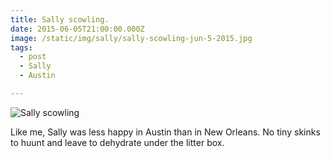```yaml
---
title: Sally scowling.
date: 2015-06-05T21:00:00.000Z
image: /static/img/sally/sally-scowling-jun-5-2015.jpg
tags:
  - post
  - Sally
  - Austin

---
```


![Sally scowling](/static/img/sally/sally-scowling-jun-5-2015.jpg "Sally scowling")

Like me, Sally was less happy in Austin than in New Orleans. No tiny skinks to huunt and leave to dehydrate under the litter box.